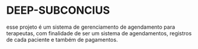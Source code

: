 # DEEP-SUBCONCIUS
esse projeto é um sistema de gerenciamento de agendamento para terapeutas, com finalidade de ser um sistema de agendamentos, registros  de cada paciente e também de pagamentos. 
